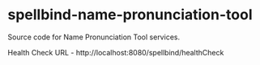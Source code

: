 # spellbind-name-pronunciation-tool

Source code for Name Pronunciation Tool services.

Health Check URL - 
http://localhost:8080/spellbind/healthCheck
